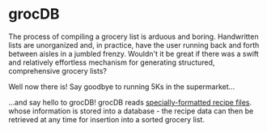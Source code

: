 # grocDB

The process of compiling a grocery list is arduous and boring. Handwritten lists are unorganized and, in practice, have the user running back and forth between aisles in a jumbled frenzy. Wouldn't it be great if there was a swift and relatively effortless mechanism for generating structured, comprehensive grocery lists?

Well now there is! Say goodbye to running 5Ks in the supermarket...

...and say hello to grocDB! grocDB reads <a href="https://github.com/nskins/grocDB/wiki/Recipe-File-Format">specially-formatted recipe files</a>. whose information is stored into a database - the recipe data can then be retrieved at any time for insertion into a sorted grocery list.
